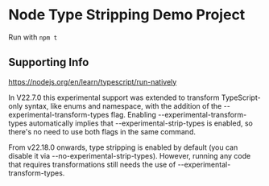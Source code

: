 # Node Type Stripping Demo Project
Run with `npm t`

## Supporting Info
https://nodejs.org/en/learn/typescript/run-natively

In V22.7.0 this experimental support was extended to transform TypeScript-only syntax, like enums and namespace, with the addition of the --experimental-transform-types flag. Enabling --experimental-transform-types automatically implies that --experimental-strip-types is enabled, so there's no need to use both flags in the same command.

From v22.18.0 onwards, type stripping is enabled by default (you can disable it via --no-experimental-strip-types). However, running any code that requires transformations still needs the use of --experimental-transform-types.
